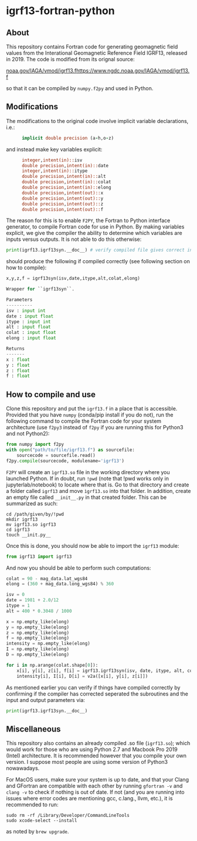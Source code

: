 # igrf13-fortran-python

## About

This repository contains Fortran code for generating geomagnetic field values from the Interational Geomagnetic Reference Field IGRF13, released in 2019. The code is modified from its orignal source: 

[noaa.gov/IAGA/vmod/igrf13.f](https://www.ngdc.noaa.gov/IAGA/vmod/igrf13.f)https://www.ngdc.noaa.gov/IAGA/vmod/igrf13.f

so that it can be compiled by `numpy.f2py` and used in Python.

## Modifications

The modifications to the original code involve implicit variable declarations, i.e.:

``` fortran
      implicit double precision (a-h,o-z)
```

and instead make key variables explicit:

``` fortran
      integer,intent(in)::isv
      double precision,intent(in)::date
      integer,intent(in)::itype
      double precision,intent(in)::alt
      double precision,intent(in)::colat
      double precision,intent(in)::elong
      double precision,intent(out)::x
      double precision,intent(out)::y
      double precision,intent(out)::z
      double precision,intent(out)::f
```

The reason for this is to enable `F2PY`, the Fortran to Python interface generator, to compile Fortran code for use in Python. By making variables explicit, we give the compiler the ability to determine which variables are inputs versus outputs. It is not able to do this otherwise:

``` python
print(igrf13.igrf13syn.__doc__) # verify compiled file gives correct inputs and outputs
```

should produce the following if compiled correctly (see following section on how to compile):


``` python
x,y,z,f = igrf13syn(isv,date,itype,alt,colat,elong)

Wrapper for ``igrf13syn``.

Parameters
----------
isv : input int
date : input float
itype : input int
alt : input float
colat : input float
elong : input float

Returns
-------
x : float
y : float
z : float
f : float
```

## How to compile and use
Clone this repository and put the `igrf13.f` in a place that is accessible. Provided that you have `numpy` (conda/pip install if you do not), run the following command to compile the Fortran code for your system architecture (use `f2py3` instead of `f2py` if you are running this for Python3 and not Python2):

``` python
from numpy import f2py
with open("path/to/file/igrf13.f") as sourcefile:
    sourcecode = sourcefile.read()
f2py.compile(sourcecode, modulename='igrf13')

```

`F2PY` will create an `ìgrf13.so` file in the working directory where you launched Python. If in doubt, run `!pwd` (note that !pwd works only in jupyterlab/notebook) to locate where that is. Go to that directory and create a folder called `igrf13` and move `ìgrf13.so` into that folder. In addition, create an empty file called `__init__.py` in that created folder. This can be summarized as such:

```
cd /path/given/by/!pwd
mkdir igrf13
mv igrf13.so igrf13
cd igrf13
touch __init.py__
```

Once this is done, you should now be able to import the `igrf13` module:

``` python
from igrf13 import igrf13
```

And now you should be able to perform such computations:

```python
colat = 90 - mag_data.lat_wgs84
elong = (360 + mag_data.long_wgs84) % 360

isv = 0
date = 1981 + 2.0/12
itype = 1
alt = 400 * 0.3048 / 1000

x = np.empty_like(elong)
y = np.empty_like(elong)
z = np.empty_like(elong)
f = np.empty_like(elong)
intensity = np.empty_like(elong)
I = np.empty_like(elong)
D = np.empty_like(elong)

for i in np.arange(colat.shape[0]):
    x[i], y[i], z[i], f[i] = igrf13.igrf13syn(isv, date, itype, alt, colat[i], elong[i])
    intensity[i], I[i], D[i] = v2a([x[i], y[i], z[i]])
```

As mentioned earlier you can verify if things have compiled correctly by confirming if the compiler has corrected seperated the subroutines and the input and output parameters via:

```python
print(igrf13.igrf13syn.__doc__)
```

## Miscellaneous
This repository also contains an already compiled .so file (`igrf13.so`); which would work for those who are using Python 2.7 and Macbook Pro 2019 (Intel) architecture. It is recommended however that you compile your own version. I suppose most people are using some version of Python3 nowawadays.

For MacOS users, make sure your system is up to date, and that your Clang and GFortran are compatible with each other by running `gfortran -v` and `clang -v` to check if nothing is out of date. If not (and you are running into issues where error codes are mentioning gcc, c.lang., llvm, etc.), it is recommended to run:

```
sudo rm -rf /Library/Developer/CommandLineTools
sudo xcode-select --install
````

as noted by ```brew upgrade```.
